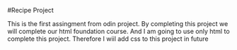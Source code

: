 #Recipe Project

This is the first assingment from odin project. By completing this project we will complete our html foundation course. And I am going to use only html to complete this project. Therefore I wiil add css to this project in future